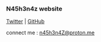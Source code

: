 ### N45h3n4z website

[Twitter](https://twitter.com/n45h3n4z) | 
[GitHub](https://github.com/N45h3n4Z)


connect me : n45h3n4Z@proton.me
